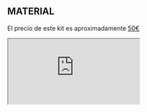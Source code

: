 ## MATERIAL

El precio de este kit es aproximadamente [50€](https://docs.google.com/spreadsheets/d/e/2PACX-1vS8HWZ4aCeZcHxtyiAZuvF63jOnPJccLIWO2GYEuB8PjXXIWHIIPILGmwHAgAKJHSFQWrMAu5zVqXMF/pubhtml)

<iframe src="https://docs.google.com/spreadsheets/d/e/2PACX-1vS8HWZ4aCeZcHxtyiAZuvF63jOnPJccLIWO2GYEuB8PjXXIWHIIPILGmwHAgAKJHSFQWrMAu5zVqXMF/pubhtml?gid=0&amp;single=true&amp;widget=true&amp;headers=false"></iframe>
